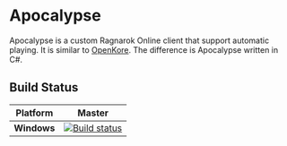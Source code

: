 Apocalypse
==========

Apocalypse is a custom Ragnarok Online client that support automatic playing. It is similar to [OpenKore](https://github.com/OpenKore/openkore). The difference is Apocalypse written in C#.

Build Status
------------

|Platform   |Master                                                                                                                                                                   |
|-----------|-------------------------------------------------------------------------------------------------------------------------------------------------------------------------|
|**Windows**|[![Build status](https://ci.appveyor.com/api/projects/status/g1o94vclgrry5dml/branch/master?svg=true)](https://ci.appveyor.com/project/ExUltima/apocalypse/branch/master)|
